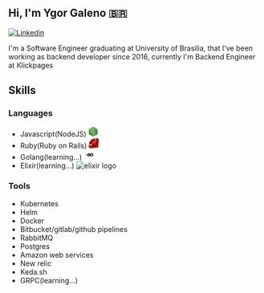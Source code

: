 ## Hi, I'm Ygor Galeno :brazil:
[![Linkedin](https://img.shields.io/badge/Ygor%20Galeno%20-blue?style=flat-square&logo=Linkedin&logoColor=white)](https://www.linkedin.com/in/ygor-torres-galeno-423883139/)


I'm a Software Engineer graduating at University of Brasilia, that I've been working as backend developer since 2016, currently I'm Backend Engineer at Klickpages


 


## Skills

### Languages

- Javascript(NodeJS) <img src="https://raw.githubusercontent.com/github/explore/80688e429a7d4ef2fca1e82350fe8e3517d3494d/topics/nodejs/nodejs.png" alt="nodejs logo" width="20" heigth="20">
- Ruby(Ruby on Rails) <img src="https://raw.githubusercontent.com/github/explore/80688e429a7d4ef2fca1e82350fe8e3517d3494d/topics/ruby/ruby.png" alt="ruby logo" width="20" height="20">
- Golang(learning...) <img src="https://raw.githubusercontent.com/github/explore/80688e429a7d4ef2fca1e82350fe8e3517d3494d/topics/go/go.png" alt="golang logo" width="20" height="20">
- Elixir(learning...) <img src="https://pbs.twimg.com/profile_images/683949209050046464/-MWyJCb1.png" alt="elixir logo" width="20" height="20">

### Tools
- Kubernetes
- Helm
- Docker
- Bitbucket/gitlab/github pipelines
- RabbitMQ
- Postgres
- Amazon web services
- New relic
- Keda.sh
- GRPC(learning...)
<!--
**ygortgaleno/ygortgaleno** is a ✨ _special_ ✨ repository because its `README.md` (this file) appears on your GitHub profile.

Here are some ideas to get you started:

- 🔭 I’m currently working on ...
- 🌱 I’m currently learning ...
- 👯 I’m looking to collaborate on ...
- 🤔 I’m looking for help with ...
- 💬 Ask me about ...
- 📫 How to reach me: ...
- 😄 Pronouns: ...
- ⚡ Fun fact: ...
-->
